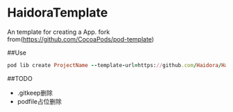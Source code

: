 # HaidoraTemplate
An template for creating a App. fork from(https://github.com/CocoaPods/pod-template)

##Use

```ruby
pod lib create ProjectName --template-url=https://github.com/Haidora/HaidoraTemplate.git
```

##TODO
* .gitkeep删除
* podfile占位删除
